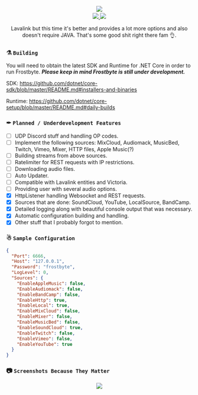 <p align="center">
  <img src="https://i.imgur.com/9C1lvQA.png"/>
  <a href="https://discord.gg/ZJaVXK8"> </br> <img src="https://img.shields.io/badge/Discord-Support-%237289DA.svg?logo=discord&amp;style=for-the-badge&amp;logoWidth=20" /> </a> 
  <a href="https://travis-ci.com/Yucked/Frostbyte"> <img src="https://img.shields.io/travis/com/yucked/frostbyte.svg?color=1ac9ed&label=Travis-CI&logo=travis&style=for-the-badge" /> </a>
  
  <p align="center">
    Lavalink but this time it's better and provides a lot more options and also doesn't require JAVA. That's some good shit right there 
    fam 👌.
  </p> 
</p>

### ⚗ `Building`
You will need to obtain the latest SDK and Runtime for .NET Core in order to run Frostbyte. ***Please keep in mind Frostbyte is still under development.***

SDK: https://github.com/dotnet/core-sdk/blob/master/README.md#installers-and-binaries

Runtime: https://github.com/dotnet/core-setup/blob/master/README.md#daily-builds

###  ✒ `Planned / Underdevelopment Features`
- [ ] UDP Discord stuff and handling OP codes.
- [ ] Implement the following sources: MixCloud, Audiomack, MusicBed, Twitch, Vimeo, Mixer, HTTP files, Apple Music(?)
- [ ] Building streams from above sources.
- [ ] Ratelimiter for REST requests with IP restrictions.
- [ ] Downloading audio files.
- [ ] Auto Updater.
- [ ] Compatible with Lavalink entities and Victoria.
- [ ] Providing user with several audio options.
- [x] HttpListener handling Websocket and REST requests.
- [x] Sources that are done: SoundCloud, YouTube, LocalSource, BandCamp.
- [x] Detailed logging along with beautiful console output that was necessary.
- [x] Automatic configuration building and handling.
- [x] Other stuff that I probably forgot to mention.

###  ☃ `Sample Configuration`
```json
{
  "Port": 6666,
  "Host": "127.0.0.1",
  "Password": "frostbyte",
  "LogLevel": 0,
  "Sources": {
    "EnableAppleMusic": false,
    "EnableAudiomack": false,
    "EnableBandCamp": false,
    "EnableHttp": true,
    "EnableLocal": true,
    "EnableMixCloud": false,
    "EnableMixer": false,
    "EnableMusicBed": false,
    "EnableSoundCloud": true,
    "EnableTwitch": false,
    "EnableVimeo": false,
    "EnableYouTube": true
  }
}
```

### 📷 `Screenshots Because They Matter`
<p align="center">
  <img src="https://cdn.discordapp.com/attachments/522441208740446218/584206737482186772/unknown.png"/>
</p>